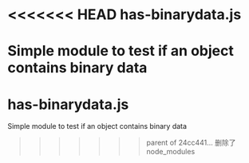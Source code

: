 <<<<<<< HEAD
has-binarydata.js
=================

Simple module to test if an object contains binary data
=======
has-binarydata.js
=================

Simple module to test if an object contains binary data
>>>>>>> parent of 24cc441... 删除了node_modules
